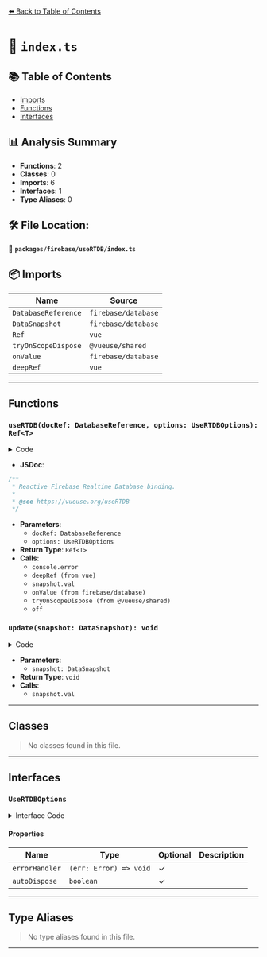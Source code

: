 [⬅️ Back to Table of Contents](../../../index.md)

# 📄 `index.ts`

## 📚 Table of Contents

- [Imports](#imports)
- [Functions](#functions)
- [Interfaces](#interfaces)

## 📊 Analysis Summary

- **Functions**: 2
- **Classes**: 0
- **Imports**: 6
- **Interfaces**: 1
- **Type Aliases**: 0

## 🛠️ File Location:
📂 **`packages/firebase/useRTDB/index.ts`**

## 📦 Imports

| Name | Source |
|------|--------|
| `DatabaseReference` | `firebase/database` |
| `DataSnapshot` | `firebase/database` |
| `Ref` | `vue` |
| `tryOnScopeDispose` | `@vueuse/shared` |
| `onValue` | `firebase/database` |
| `deepRef` | `vue` |


---

## Functions

### `useRTDB(docRef: DatabaseReference, options: UseRTDBOptions): Ref<T>`

<details><summary>Code</summary>

```ts
export function useRTDB<T = any>(
  docRef: DatabaseReference,
  options: UseRTDBOptions = {},
) {
  const {
    errorHandler = (err: Error) => console.error(err),
    autoDispose = true,
  } = options
  const data = deepRef(undefined) as Ref<T | undefined>

  function update(snapshot: DataSnapshot) {
    data.value = snapshot.val()
  }

  const off = onValue(docRef, update, errorHandler)

  if (autoDispose)
    tryOnScopeDispose(() => off())

  return data
}
```
</details>

- **JSDoc**:
```ts
/**
 * Reactive Firebase Realtime Database binding.
 *
 * @see https://vueuse.org/useRTDB
 */
```

- **Parameters**:
  - `docRef: DatabaseReference`
  - `options: UseRTDBOptions`
- **Return Type**: `Ref<T>`
- **Calls**:
  - `console.error`
  - `deepRef (from vue)`
  - `snapshot.val`
  - `onValue (from firebase/database)`
  - `tryOnScopeDispose (from @vueuse/shared)`
  - `off`
### `update(snapshot: DataSnapshot): void`

<details><summary>Code</summary>

```ts
function update(snapshot: DataSnapshot) {
    data.value = snapshot.val()
  }
```
</details>

- **Parameters**:
  - `snapshot: DataSnapshot`
- **Return Type**: `void`
- **Calls**:
  - `snapshot.val`

---

## Classes

> No classes found in this file.


---

## Interfaces

### `UseRTDBOptions`

<details><summary>Interface Code</summary>

```ts
export interface UseRTDBOptions {
  errorHandler?: (err: Error) => void
  autoDispose?: boolean
}
```
</details>

#### Properties

| Name | Type | Optional | Description |
|------|------|----------|-------------|
| `errorHandler` | `(err: Error) => void` | ✓ |  |
| `autoDispose` | `boolean` | ✓ |  |


---

## Type Aliases

> No type aliases found in this file.


---